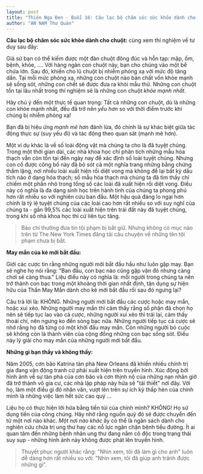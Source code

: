 ```yaml
---
layout: post
title: "Thiên Nga Đen - Buổi 16: Câu lạc bộ chăm sóc sức khỏe dành cho chuột"
author: "AN NAM Thư Quán"
---
```


**Câu lạc bộ chăm sóc sức khỏe dành cho chuột:** cùng xem thí nghiệm về tư duy sau đây:

Giả sử bạn có thể kiếm được một đàn chuột đông đúc và hỗn tạp: mập, ốm, bệnh, khỏe, .... Với hàng ngàn con chuột này, bạn cho chúng vào một bể chứa lớn. Sau đó, khiến cho lũ chuột bị nhiễm phóng xạ với mức độ tăng dần. Tại mỗi mức phóng xạ, những con chuột nào bản chất vốn khỏe mạnh sẽ sống sót, những con chết sẽ được đưa ra khỏi mẫu thử. Những con chuột tồn tại lâu nhất trong thí nghiệm sẽ là những con chuột *khỏe mạnh nhất*.

Hãy chú ý đến một thực tế quan trọng: Tất cả những con chuột, dù là những con khỏe mạnh nhất, đều đã trở nên *yếu hơn* so với thời điểm trước khi chúng bị nhiễm phóng xạ!

Bạn đã bị hiệu ứng *mạnh mẽ hơn* đánh lừa, đó chính là sự khác biệt giữa tác động thực sự (suy yếu đi) và tác động theo quan sát (mạnh mẽ hơn).

Một ví dụ khác là về số loài động vật mà chúng ta cho là đã tuyệt chủng. Trong một thời gian dài, các nhà khoa học chỉ phân tích những mẫu hóa thạch vẫn còn tồn tại đến ngày nay để xác định số loài tuyệt chủng. Nhưng con cố được công bố này đã bỏ sót cả một nghĩa trang những bằng chứng thầm lặng, nơi nhiều loài xuất hiện rồi diệt vong mà không để lại bất kỳ dấu tích nào ở dạng hóa thạch; số mẫu hóa thạch mà chúng ta đã tìm thấy chỉ chiếm một phần nhỏ trong tổng số các loài đã xuất hiện rồi diệt vong. Điều này có nghĩa là đa dạng sinh học trên hành tinh của chúng ta phong phú hơn rất nhiều so với nghiên cứu ban đầu. Một hậu quả đáng lo ngại hơn chính là tỷ lệ tuyệt chúng của các loài cao hơn rất nhiều so với suy nghĩ của chúng ta - gần 99,5% các loài xuất hiện trên trái đất này đã tuyệt chủng, trong khi số nhà khoa học thì cứ liên tục tăng.

> Báo chí thường đưa tin tội phạm bị bắt giữ. Nhưng không có mục nào trên từ The New York Times đăng tải câu chuyện về những tên tội phạm chưa bị bắt.

**May mắn của kẻ mới bắt đầu:**

Giới các cược tin rằng những người mới bắt đầu hầu như luôn gặp may. Bạn sẽ nghe họ nói rằng: "Ban đầu, con bạc nào cũng gặp vận đỏ nhưng càng chơi sẽ càng thua." Liệu điều này có nghĩa là: mỗi người trong chúng ta nên trở thành con bạc trong một khoảng thời gian nhất định, tận dụng sự hiện hữu của Thần May Mắn dành cho kẻ mới bắt đầu rồi sau đó ngưng lại?

Câu trả lời là: KHÔNG. Những người mới bắt đầu các cược hoặc may mắn, hoặc xui xẻo. Những người may mắn thì cảm thấy rằng số phận đã chọn họ nên sẽ tiếp tục lao vào cá cược, những người xui xẻo thì trái lại, cảm thấy thoái chí, nên ngưng ko đến sòng bạc nữa. Những người tiếp tục cá cược sẽ nhớ rằng họ đã từng có một khởi đầu may mắn. Còn những người bỏ cuộc sẽ không còn là thành viên của cộng đồng những con bạc sống sót. Điều này lý giải cho may mắn của những người mới bắt đầu.

**Những gì bạn thấy và không thấy:**

Năm 2005, cơn bão Katrina tàn phà New Orleans đã khiến nhiều chính trị gia đang vận động tranh cử phải xuất hiện trên truyền hình. Xúc động bởi hình ảnh về sự tàn phá của cơn bão và cơn thịnh nộ của những nạn nhân giờ đã trở thành vô gia cư, các nhà lập pháp này hứa sẽ "tái thiết" nơi đây. Với họ, làm một điều gì đó nhân văn, vượt lên trên sự ích kỷ thấp hèn của chính mình là những việc làm hết sức cao quý ...

Liệu họ có thực hiện lời hứa bằng tiền túi của chính mình? KHÔNG! Họ sử dụng tiền của công chúng. Hãy nhớ rằng nguồn quỹ đó sẽ được chuyển đến từ một nơi nào khác. *Một nơi nào khác* ấy có thể là ngân sách dành cho nghiên cứu chứa trị ung thư hay các nỗ lực ngăn chặn bệnh tiểu đường. Ít ai quan tâm đến những bệnh nhân ung thư đang nằm cô độc trong trạng thái suy sụp - những hình ảnh này không được phát lên truyền hình.

> Thuyết phục người khác rằng: "Nhìn xem, tôi đã làm gì cho anh" luôn dễ dàng hơn rất nhiều so với: "Nhìn xem, tôi đã giúp anh tránh được những gì".